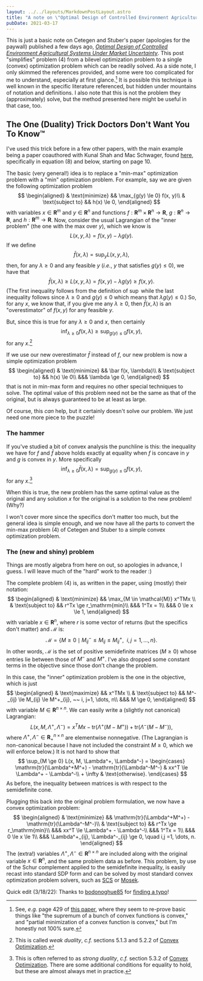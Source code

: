 ```yaml
---
layout: ../../layouts/MarkdownPostLayout.astro
title: "A note on \"Optimal Design of Controlled Environment Agricultural Systems (...)\""
pubDate: 2021-03-17
---
```


This is just a basic note on Cetegen and Stuber's paper (apologies for the paywall) published a few days
ago, [*Optimal Design of Controlled Environment Agricultural Systems Under Market Uncertainty*](https://www.sciencedirect.com/science/article/pii/S0098135421000636). This post "simplifies" problem (4) from a bilevel optimization problem to a single (convex) optimization problem which can be readily solved. As a side note, I only skimmed the references provided, and some were too complicated for me to understand, especially at first glance.[^wat] It is possible this technique is well known in the specific literature referenced, but hidden under mountains of notation and definitions. I also note that this is not the problem they (approximately) solve, but the method presented here might be useful in that case, too.

## The One (Duality) Trick Doctors Don't Want You To Know™

I've used this trick before in a few other papers, with the main example being a paper coauthored with Kunal Shah and Mac Schwager, found [here](https://arxiv.org/abs/1905.12875), specifically in equation (8) and below, starting on page 10.

The basic (very general!) idea is to replace a "min-max" optimization problem with a "min" optimization problem. For example, say we are given the following
optimization problem
$$
\begin{aligned}
& \text{minimize} && \max_{g(y) \le 0} f(x, y)\\
& \text{subject to} && h(x) \le 0,
\end{aligned}
$$
with variables $x \in \mathbf{R}^m$ and $y \in \mathbf{R}^n$ and functions $f : \mathbf{R}^m \times \mathbf{R}^n \to \mathbf{R}$, $g:\mathbf{R}^n \to \mathbf{R}$, and $h: \mathbf{R}^m \to \mathbf{R}$. Now, consider the usual Lagrangian of the "inner problem" (the one with the max over $y$), which we know is
$$
L(x, y,\lambda) = f(x, y) - \lambda g(y).
$$
If we define
$$
\bar f(x, \lambda) = \sup_{y} L(x, y, \lambda),
$$
then, for any $\lambda \ge 0$ and any feasible $y$ (*i.e.*, $y$ that satisfies $g(y) \le 0$), we have that
$$
\bar f(x, \lambda) \ge L(x, y, \lambda) = f(x, y) - \lambda g(y) \ge f(x, y).
$$
(The first inequality follows from the definition of $\sup$ while the last inequality follows since $\lambda \ge 0$ and $g(y) \le 0$ which means that $\lambda g(y) \le 0$.)
So, for any $x$, we know that, if you give me any $\lambda \ge 0$, then $\bar f(x, \lambda)$ is an "overestimator" of $f(x, y)$ for any feasible $y$. 

But, since this is true for any $\lambda \ge 0$ and $x$, then certainly
$$
\inf_{\lambda \ge 0} f(x, \lambda) \ge \sup_{g(y) \le 0} f(x, y),
$$
for any $x$.[^weakduality]

If we use our new overestimator $\bar f$ instead of $f$, our new problem is now a simple optimization problem
$$
\begin{aligned}
& \text{minimize} && \bar f(x, \lambda)\\
& \text{subject to} && h(x) \le 0\\
&&& \lambda \ge 0,
\end{aligned}
$$
that is not in min-max form and requires no other special techniques to solve. The optimal value of this problem need not be the same as that of the original, but is always guaranteed to be at least as large.

Of course, this *can* help, but it certainly doesn't solve our problem. We just need one more piece to the puzzle!

### The hammer

If you've studied a bit of convex analysis the punchline is this: the inequality we have for $f$ and $\bar f$ above holds exactly at equality when $f$ is concave in $y$ and $g$ is convex in $y$. More specifically
$$
\inf_{\lambda \ge 0} \bar f(x, \lambda) = \sup_{g(y) \le 0} f(x, y),
$$
for any $x$.[^strongduality]

When this is true, the new problem has the same optimal value as the original and any solution $x$ for the original is a solution to the new problem! (Why?)

I won't cover more since the specifics don't matter too much, but the general idea is simple enough, and we now have all the parts to convert the min-max problem (4) of Cetegen and Stuber to a simple convex optimization problem.

### The (new and shiny) problem

Things are mostly algebra from here on out, so apologies in advance, I guess. I will leave much of the "hard" work to the reader :)

The complete problem (4) is, as written in the paper, using (mostly) their notation:
$$
\begin{aligned}
    & \text{minimize} && \max_{M \in \mathcal{M}} x^TMx \\
    & \text{subject to} && r^Tx \ge r_\mathrm{min}\\
    &&& 1^Tx = 1\\
    &&& 0 \le x \le 1,
\end{aligned}
$$
with variable $x \in \mathbf{R}^n$, where $r$ is some vector of returns (but the specifics don't matter) and $\mathcal{M}$ is:
$$
\mathcal{M} = \{M \ge 0 \mid M^-_{ij} \le M_{ij} \le M^+_{ij}, ~~ i, j=1, \dots, n\}.
$$
In other words, $\mathcal{M}$ is the set of positive semidefinite matrices ($M \ge 0$) whose entries lie between those of $M^-$ and $M^+$. I've also dropped some constant terms in the objective since those don't change the problem.

In this case, the "inner" optimization problem is the one in the objective, which is just
$$
\begin{aligned}
    & \text{maximize} && x^TMx \\
    & \text{subject to} && M^-_{ij} \le M_{ij} \le M^+_{ij}, ~~ i, j=1, \dots, n\\
    &&& M \ge 0,
\end{aligned}
$$
with variable $M \in \mathbf{R}^{n\times n}$. We can easily write a (slightly not canonical) Lagrangian:
$$
L(x, M, \Lambda^+, \Lambda^-) = x^TMx - \mathrm{tr}(\Lambda^+(M - M^+)) + \mathrm{tr}(\Lambda^-(M - M^-)),
$$
where $\Lambda^+, \Lambda^- \in \mathbf{R}^{n\times n}_+$ are elementwise nonnegative. (The Lagrangian is non-canonical because I have not included the constraint $M \ge 0$, which we will enforce below.) It is not hard to show that
$$
\sup_{M \ge 0} L(x, M, \Lambda^+, \Lambda^-) = \begin{cases}
    \mathrm{tr}(\Lambda^+M^+) - \mathrm{tr}(\Lambda^-M^-) & xx^T \le \Lambda^+ - \Lambda^-\\
    + \infty & \text{otherwise}.
\end{cases}
$$
As before, the inequality between matrices is with respect to the semidefinite cone.

Plugging this back into the original problem formulation, we now have a convex optimization problem:
$$
\begin{aligned}
    & \text{minimize} &&  \mathrm{tr}(\Lambda^+M^+) - \mathrm{tr}(\Lambda^-M^-)\\
    & \text{subject to} && r^Tx \ge r_\mathrm{min}\\
    &&& xx^T \le \Lambda^+ - \Lambda^-\\
    &&& 1^Tx = 1\\
    &&& 0 \le x \le 1\\
    &&& \Lambda^+_{ij}, \Lambda^-_{ij} \ge 0, \quad i,j =1, \dots, n.
\end{aligned}
$$
The (extra!) variables $\Lambda^+, \Lambda^- \in \mathbf{R}^{n\times n}$ are included along with the original variable $x \in \mathbf{R}^n$, and the same problem data as before. This problem, by use of the Schur complement applied to the semidefinite inequality, is easily recast into standard SDP form and can be solved by most standard convex optimization problem solvers, such as [SCS](https://github.com/cvxgrp/scs) or [Mosek](https://www.mosek.com).

Quick edit (3/18/22): Thanks to [bodonoghue85](https://twitter.com/bodonoghue85) for [finding a typo](https://twitter.com/bodonoghue85/status/1372634252924358662)!

<!-- Footnotes -->


[^wat]: See, *e.g.* page 429 of [this paper](https://aiche.onlinelibrary.wiley.com/doi/epdf/10.1002/aic.690290312), where they seem to re-prove basic things like "the supremum of a bunch of convex functions is convex," and "partial minimization of a convex function is convex," but I'm honestly not 100% sure.

[^weakduality]: This is called *weak duality*, *c.f.* sections 5.1.3 and 5.2.2 of [Convex Optimization](https://web.stanford.edu/~boyd/cvxbook/).

[^strongduality]: This is often referred to as *strong duality*, *c.f.* section 5.3.2 of [Convex Optimization](https://web.stanford.edu/~boyd/cvxbook/). There are some additional conditions for equality to hold, but these are almost always met in practice.